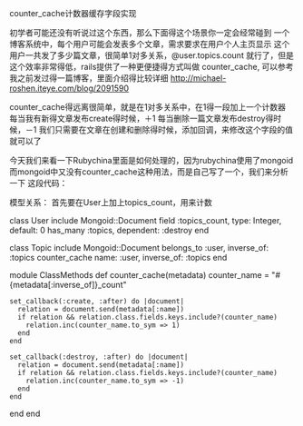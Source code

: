 
counter_cache计数器缓存字段实现

初学者可能还没有听说过这个东西，那么下面得这个场景你一定会经常碰到
一个博客系统中，每个用户可能会发表多个文章，需求要求在用户个人主页显示
这个用户一共发了多少篇文章，很简单1对多关系，@user.topics.count
就行了，但是这个效率非常得低，rails提供了一种更便捷得方式叫做
counter_cache, 可以参考我之前发过得一篇博客，里面介绍得比较详细
http://michael-roshen.iteye.com/blog/2091590

counter_cache得远离很简单，就是在1对多关系中，在1得一段加上一个计数器
每当我有新得文章发布create得时候，＋1
每当删除一篇文章发布destroy得时候，－1
我们只需要在文章在创建和删除得时候，添加回调，来修改这个字段的值就可以了

今天我们来看一下Rubychina里面是如何处理的，因为rubychina使用了mongoid
而mongoid中又没有counter_cache这种用法，而是自己写了一个，我们来分析一下
这段代码：

模型关系：
首先要在User上加上topics_count，用来计数

class User
  include Mongoid::Document
  field :topics_count, type: Integer, default: 0
  has_many :topics, dependent: :destroy
end


class Topic
  include Mongoid::Document
  belongs_to :user, inverse_of: :topics
  counter_cache name: :user, inverse_of: :topics
end


module ClassMethods
  def counter_cache(metadata)
    counter_name = "#{metadata[:inverse_of]}_count"

    set_callback(:create, :after) do |document|
      relation = document.send(metadata[:name])
      if relation && relation.class.fields.keys.include?(counter_name)
        relation.inc(counter_name.to_sym => 1) 
      end
    end

    set_callback(:destroy, :after) do |document|
      relation = document.send(metadata[:name])
      if relation && relation.class.fields.keys.include?(counter_name)
        relation.inc(counter_name.to_sym => -1)
      end
    end
  end
end
